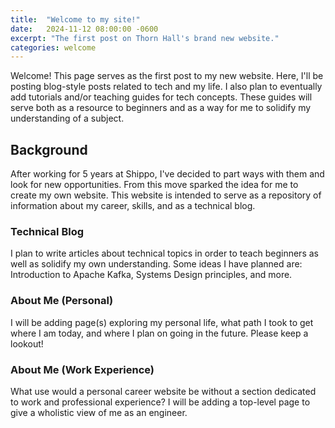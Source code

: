 ```yaml
---
title:  "Welcome to my site!"
date:   2024-11-12 08:00:00 -0600
excerpt: "The first post on Thorn Hall's brand new website."
categories: welcome
---
```

Welcome! This page serves as the first post to my new website. Here, I'll be posting blog-style posts related to tech and my life. I also plan to eventually add tutorials and/or teaching guides for tech concepts. These guides will serve both as a resource to beginners and as a way for me to solidify my understanding of a subject. 

## Background
After working for 5 years at Shippo, I've decided to part ways with them and look for new opportunities. From this move sparked the idea for me to create my own website. This website is intended to serve as a repository of information about my career, skills,  and as a technical blog. 

### Technical Blog
I plan to write articles about technical topics in order to teach beginners as well as solidify my own understanding. Some ideas I have planned are: Introduction to Apache Kafka, Systems Design principles, and more.

### About Me (Personal)
I will be adding page(s) exploring my personal life, what path I took to get where I am today, and where I plan on going in the future. Please keep a lookout!

### About Me (Work Experience)
What use would a personal career website be without a section dedicated to work and professional experience? I will be adding a top-level page to give a wholistic view of me as an engineer. 

